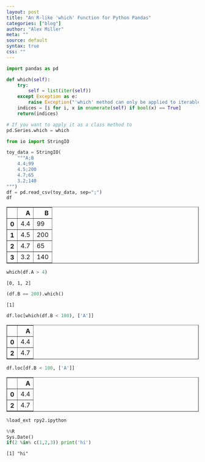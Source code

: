 ```yaml
---
layout: post
title: "An R-like 'which' Function for Python Pandas"
categories: ["blog"]
author: "Alex Miller"
meta: ""
source: default
syntax: true
css: ""
---
```


```python
import pandas as pd

def which(self):
    try:
        self = list(iter(self))
    except Exception as e:
        raise Exception("'which' method can only be applied to iterables.\n{}".format(str(e))) 
    indices = [i for i, x in enumerate(self) if bool(x) == True]
    return(indices)

# If you want to apply it as a class method to 
pd.Series.which = which
```


```python
from io import StringIO

toy_data = StringIO(
    """A;B
    4.4;99
    4.5;200
    4.7;65
    3.2;140
""")
df = pd.read_csv(toy_data, sep=";")
df
```




<div>
<table border="1" class="dataframe">
  <thead>
    <tr style="text-align: right;">
      <th></th>
      <th>A</th>
      <th>B</th>
    </tr>
  </thead>
  <tbody>
    <tr>
      <th>0</th>
      <td>4.4</td>
      <td>99</td>
    </tr>
    <tr>
      <th>1</th>
      <td>4.5</td>
      <td>200</td>
    </tr>
    <tr>
      <th>2</th>
      <td>4.7</td>
      <td>65</td>
    </tr>
    <tr>
      <th>3</th>
      <td>3.2</td>
      <td>140</td>
    </tr>
  </tbody>
</table>
</div>




```python
which(df.A > 4)
```




    [0, 1, 2]




```python
(df.B == 200).which()
```




    [1]




```python
df.loc[which(df.B < 100), ['A']]
```




<div>
<table border="1" class="dataframe">
  <thead>
    <tr style="text-align: right;">
      <th></th>
      <th>A</th>
    </tr>
  </thead>
  <tbody>
    <tr>
      <th>0</th>
      <td>4.4</td>
    </tr>
    <tr>
      <th>2</th>
      <td>4.7</td>
    </tr>
  </tbody>
</table>
</div>




```python
df.loc[df.B < 100, ['A']]
```




<div>
<table border="1" class="dataframe">
  <thead>
    <tr style="text-align: right;">
      <th></th>
      <th>A</th>
    </tr>
  </thead>
  <tbody>
    <tr>
      <th>0</th>
      <td>4.4</td>
    </tr>
    <tr>
      <th>2</th>
      <td>4.7</td>
    </tr>
  </tbody>
</table>
</div>




```python
%load_ext rpy2.ipython
```


```python
%%R
Sys.Date()
if(2 %in% c(1,2,3)) print('hi')
```


    [1] "hi"




```python

```

